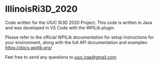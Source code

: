 # IllinoisRi3D_2020

Code written for the UIUC Ri3D 2020 Project. This code is written in Java and was developed in VS Code with the WPILib plugin.

Please refer to the official WPILib documentation for setup instructions for your environment, along with the full API documentation and examples: https://docs.wpilib.org/

Feel free to send any questions to uiuc.iraa@gmail.com

